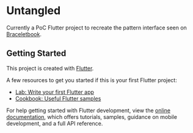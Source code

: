 # Untangled

Currently a PoC Flutter project to recreate the pattern interface seen on [Braceletbook](https://www.braceletbook.com/).

## Getting Started

This project is created with [Flutter](https://flutter.dev).

A few resources to get you started if this is your first Flutter project:

- [Lab: Write your first Flutter app](https://docs.flutter.dev/get-started/codelab)
- [Cookbook: Useful Flutter samples](https://docs.flutter.dev/cookbook)

For help getting started with Flutter development, view the
[online documentation](https://docs.flutter.dev/), which offers tutorials,
samples, guidance on mobile development, and a full API reference.
